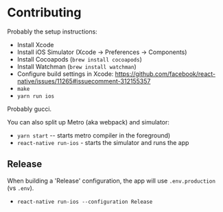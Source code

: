 # Contributing

Probably the setup instructions:

- Install Xcode
- Install iOS Simulator (Xcode -> Preferences -> Components)
- Install Cocoapods (`brew install cocoapods`)
- Install Watchman (`brew install watchman`)
- Configure build settings in Xcode: https://github.com/facebook/react-native/issues/11265#issuecomment-312155357
- `make`
- `yarn run ios`

Probably gucci.

You can also split up Metro (aka webpack) and simulator:

- `yarn start` -- starts metro compiler in the foreground)
- `react-native run-ios` - starts the simulator and runs the app

## Release

When building a 'Release' configuration, the app will use `.env.production` (vs `.env`).

- `react-native run-ios --configuration Release`
